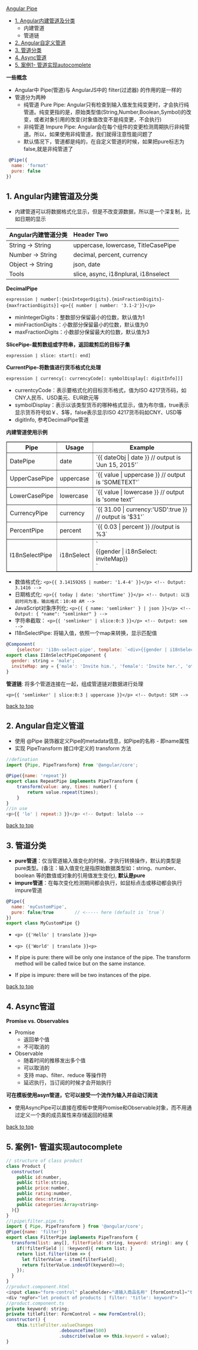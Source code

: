 [Angular Pipe](#top)

- [1. Angular内建管道及分类](#Angular内建管道及分类)
  - 内建管道
  - 管道链
- [2. Angular自定义管道](#自定义管道)
- [3. 管道分类](#管道分类)
- [4. Async管道](#Async管道)
- [5. 案例1- 管道实现autocomplete](#管道实现autocomplete)

**一些概念**

- Angular中 Pipe(管道)与 AngularJS中的 filter(过滤器) 的作用的是一样的
- 管道分为两种
  - 纯管道 Pure Pipe: Angular只有检查到输入值发生纯变更时，才会执行纯管道。纯变更指的是，原始类型值(String,Number,Boolean,Symbol)的改变，或者对象引用的改变(对象值改变不是纯变更，不会执行)
  - 非纯管道 Impure Pipe: Angular会在每个组件的变更检测周期执行非纯管道。所以，如果使用非纯管道，我们就得注意性能问题了
  - 默认情况下，管道都是纯的，在自定义管道的时候，如果把pure标志为false,就是非纯管道了
  
```javascript
 @Pipe({ 
  name: 'format'
  pure: false
})
 ```

<h2 id="Angular内建管道及分类">1. Angular内建管道及分类</h2>

- 内建管道可以将数据格式化显示，但是不改变源数据，所以是一个深复制，比如日期的显示

| Angular内建管道分类 | Header Two |
| :------------- | :------------- |
|String -> String|uppercase, lowercase, TitleCasePipe|
|Number -> String|decimal, percent, currency|
|Object -> String|json, date|
|Tools|slice, async, i18nplural, i18nselect|

**DecimalPipe**

`expression | number[:{minIntegerDigits}.{minFractionDigits}-{maxfractionDigits}]`
`<p>{{ number | number: '3.1-2'}}</p>`

- minIntegerDigits：整数部分保留最小的位数，默认值为1
- minFractionDigits：小数部分保留最小的位数，默认值为0
- maxFractionDigits：小数部分保留最大的位数，默认值为3

**SlicePipe-裁剪数组或字符串，返回裁剪后的目标子集**

`expression | slice: start[: end]`

**CurrentPipe-将数值进行货币格式化处理**

`expression | currency[: currencyCode[: symbolDisplay[: digitInfo]]]`

- currentcyCode：表示要格式化的目标货币格式，值为ISO 4217货币码，如CNY人民币、USD美元、EUR欧元等
- symbolDisplay：表示以该类型货币的哪种格式显示，值为布尔值，true表示显示货币符号如￥、$等，false表示显示ISO 4217货币码如CNY、USD等
- digitInfo, 参考DecimalPipe管道


**内建管道使用示例**

<table border="1">
<tr>
<th>Pipe</th><th>Usage</th><th>Example</th>
</tr>
<tr>
<td>DatePipe</td><td>date</td><td>`{{ dateObj | date }} // output is 'Jun 15, 2015'`</td>
</tr>
<tr>
<td>UpperCasePipe</td><td>uppercase</td><td>`{{ value | uppercase }} // output is 'SOMETEXT'`</td>
</tr>
<tr>
<td>LowerCasePipe</td><td>lowercase</td><td>`{{ value | lowercase }} // output is 'some text'`</td>
</tr>
<tr>
<td>CurrencyPipe</td><td>currency</td><td>`{{ 31.00 | currency:'USD':true }} // output is '$31'`</td>
</tr>
<tr>
<td>PercentPipe</td><td>percent</td><td>`{{ 0.03 | percent }} //output is %3`</td>
</tr>
<tr>
<td>I18nSelectPipe</td><td>i18nSelect</td><td>`<div>{{gender | i18nSelect: inviteMap}} </div>`</td>
</tr>
</table>

- 数值格式化: `<p>{{ 3.14159265 | number: '1.4-4' }}</p> <!-- Output: 3.1416 -->`
- 日期格式化: `<p>{{ today | date: 'shortTime' }}</p> <!-- Output: 以当前时间为准，输出格式：10:40 AM -->`
- JavaScript对象序列化: `<p>{{ { name: 'semlinker' } | json }}</p> <!-- Output: { "name": "semlinker" } -->`
- 字符串截取： `<p>{{ 'semlinker' | slice:0:3 }}</p> <!-- Output: sem -->`
- I18nSelectPipe: 将输入值，依照一个map来转换，显示匹配值

```javascript
@Component(
    {selector: 'i18n-select-pipe', template: `<div>{{gender | i18nSelect: inviteMap}} </div>`})
export class I18nSelectPipeComponent {
  gender: string = 'male';
  inviteMap: any = {'male': 'Invite him.', 'female': 'Invite her.', 'other': 'Invite them.'};
}
```

**管道链**: 将多个管道连接在一起，组成管道链对数据进行处理

`<p>{{ 'semlinker' | slice:0:3 | uppercase }}</p> <!-- Output: SEM -->`

[back to top](#top)

<h2 id="自定义管道">2. Angular自定义管道</h2>

- 使用 @Pipe 装饰器定义Pipe的metadata信息，如Pipe的名称 - 即name属性
- 实现 PipeTransform 接口中定义的 transform 方法

```javascript
//defination
import {Pipe, PipeTransform} from '@angular/core';

@Pipe({name: 'repeat'})
export class RepeatPipe implements PipeTransform {
    transform(value: any, times: number) {
        return value.repeat(times);
    }
}
//in use
<p>{{ 'lo' | repeat:3 }}</p> <!-- Output: lololo -->
```

[back to top](#top)

<h2 id="管道分类">3. 管道分类</h2>

- **pure管道**：仅当管道输入值变化的时候，才执行转换操作，默认的类型是pure类型。(备注：输入值变化是指原始数据类型如：string、number、boolean 等的数值或对象的引用值发生变化), **默认是pure**
- **impure管道**：在每次变化检测期间都会执行，如鼠标点击或移动都会执行impure管道

```javascript
@Pipe({
  name: 'myCustomPipe', 
  pure: false/true        // <----- here (default is `true`)
})
export class MyCustomPipe {}
```

- `<p> {{'Hello' | translate }}<p>`
- `<p> {{'World' | translate }}<p>`

- If pipe is pure: there will be only one instance of the pipe. The transform method will be called twice but on the same instance.
- If pipe is impure: there will be two instances of the pipe.

[back to top](#top)

<h2 id="Async管道">4. Async管道</h2>

**Promise vs. Observables**

- Promise
  - 返回单个值
  - 不可取消的
- Observable
  - 随着时间的推移发出多个值
  - 可以取消的
  - 支持 map、filter、reduce 等操作符
  - 延迟执行，当订阅的时候才会开始执行

**可在模板使用asyn管道，它可以接受一个流作为输入并自动订阅流**

- 使用AsyncPipe可以直接在模板中使用Promise和Observable对象，而不用通过定义一个类的成员属性来存储返回的结果

[back to top](#top)

<h2 id="管道实现autocomplete">5. 案例1- 管道实现autocomplete</h2>

```javascript
// structure of class product
class Product {
  constructor(
    public id:number,
    public title:string,
    public price:number,
    public rating:number,
    public desc:string,
    public categories:Array<string>
  ){}
}
//\pipe\filter.pipe.ts
import { Pipe, PipeTransform } from '@angular/core';
@Pipe({name: 'filter'})
export class FilterPipe implements PipeTransform {
  transform(list: any[], filterField: string, keyword: string): any {
    if(!filterField || !keyword){ return list; }
    return list.filter(item => {
      let filterValue = item[filterField];
      return filterValue.indexOf(keyword)>=0;
    });
  }
}
//product.component.html
<input class="form-control" placeholder="请输入商品名称" [formControl]="titleFilter">
<div *ngFor="let product of products | filter: 'title': keyword">
//product.component.ts
private keyword: string;
private titleFilter: FormControl = new FormControl();
constructor() {
    this.titleFilter.valueChanges
                    .debounceTime(500)
                    .subscribe(value => this.keyword = value);
}
```
